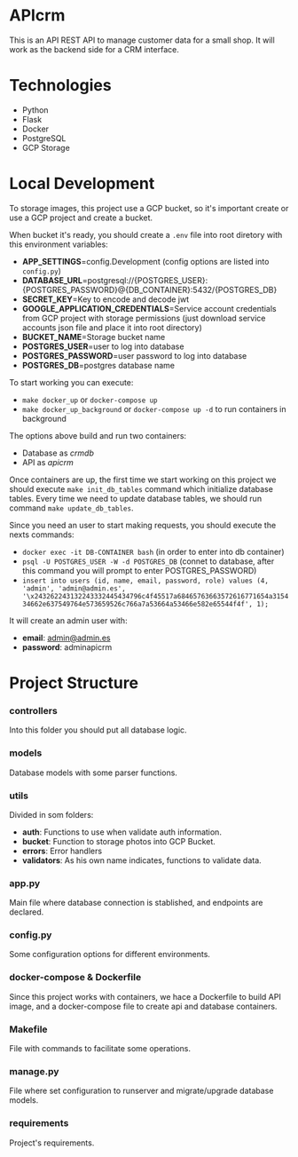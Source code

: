 # APIcrm
This is an API REST API to manage customer data for a small shop. It will  work  as  the  backend  side  for  a  CRM  interface.

# Technologies
* Python
* Flask
* Docker
* PostgreSQL
* GCP Storage

# Local Development
To storage images, this project use a GCP bucket, so it's important create or use a GCP project and create a bucket.

When bucket it's ready, you should create a `.env` file into root diretory with this environment variables:
* **APP_SETTINGS**=config.Development (config options are listed into `config.py`)
* **DATABASE_URL**=postgresql://{POSTGRES_USER}:{POSTGRES_PASSWORD}@{DB_CONTAINER}:5432/{POSTGRES_DB}
* **SECRET_KEY**=Key to encode and decode jwt
* **GOOGLE_APPLICATION_CREDENTIALS**=Service account credentials from GCP project with storage permissions (just download service accounts json file and place it into root directory)
* **BUCKET_NAME**=Storage bucket name
* **POSTGRES_USER**=user to log into database
* **POSTGRES_PASSWORD**=user password to log into database
* **POSTGRES_DB**=postgres database name

To start working you can execute:
* `make docker_up` or `docker-compose up`
* `make docker_up_background` or `docker-compose up -d` to run containers in background

The options above build and run two containers:
* Database as *crmdb*
* API as *apicrm*

Once containers are up, the first time we start working on this project we should execute `make init_db_tables` 
command which initialize database tables.
Every time we need to update database tables, we should run command `make update_db_tables`.

Since you need an user to start making requests, you should execute the nexts commands:
* `docker exec -it DB-CONTAINER bash` (in order to enter into db container)
* `psql -U POSTGRES_USER -W -d POSTGRES_DB` (connet to database, after this command you will prompt to enter POSTGRES_PASSWORD)
* `insert into users (id, name, email, password, role) values (4, 'admin', 'admin@admin.es', '\x243262243132243332445434796c4f45517a68465763663572616771654a315434662e637549764e573659526c766a7a53664a53466e582e65544f4f', 1);`

It will create an admin user with:
* **email**: admin@admin.es
* **password**: adminapicrm

# Project Structure
### controllers
Into this folder you should put all database logic.
### models
Database models with some parser functions.
### utils
Divided in som folders:
* **auth**: Functions to use when validate auth information.
* **bucket**: Function to storage photos into GCP Bucket.
* **errors**: Error handlers
* **validators**: As his own name indicates, functions to validate data.
### app.py
Main file where database connection is stablished, and endpoints are declared.
### config.py
Some configuration options for different environments.
### docker-compose & Dockerfile
Since this project works with containers, we hace a Dockerfile to build API image, and a docker-compose file to create api and database containers.
### Makefile
File with commands to facilitate some operations.
### manage.py
File where set configuration to runserver and migrate/upgrade database models.
### requirements
Project's requirements.